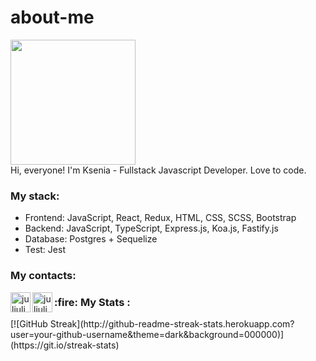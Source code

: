 # about-me
<div id="header">
  <img src="https://media.giphy.com/media/13HgwGsXF0aiGY/giphy.gif" width="200"/>
</div>
Hi, everyone! I'm Ksenia - Fullstack Javascript Developer. Love to code.

<h3>My stack:</h3>
<ul>
  <li>Frontend: JavaScript, React, Redux, HTML, CSS, SCSS, Bootstrap</li>
  <li>Backend: JavaScript, TypeScript, Express.js, Koa.js, Fastify.js</li>
  <li>Database: Postgres + Sequelize</li>
  <li>Test: Jest</li>
</ul>

<h3>My contacts:</h3>
<div dir="auto">
<a href="https://t.me/syshkerik" rel="nofollow"><img align="left" alt="juljuliks | Telegram" width="32px" src="https://camo.githubusercontent.com/802e6513a19383f844ad4138d311c7840c1c3718c586757a214a2f28b740ea7b/68747470733a2f2f696d672e69636f6e73382e636f6d2f666c75656e63792f34382f3030303030302f74656c656772616d2d6170702e706e67" data-canonical-src="https://img.icons8.com/fluency/48/000000/telegram-app.png" style="max-width: 100%;"></a>
<a href="https://wa.me/79160360151" rel="nofollow"><img align="left" alt="juljuliks | WhatsApp" width="32px" src="https://camo.githubusercontent.com/d2948d147ff253ef819a8ce84bb82758d699907bc2fcf7a005ebd591edfb0317/68747470733a2f2f696d672e69636f6e73382e636f6d2f636f6c6f722f34382f3030303030302f77686174736170702e706e67" data-canonical-src="https://img.icons8.com/color/48/000000/whatsapp.png" style="max-width: 100%;"></a>
</div>
<h3>:fire: My Stats :</h3>
[![GitHub Streak](http://github-readme-streak-stats.herokuapp.com?user=your-github-username&theme=dark&background=000000)](https://git.io/streak-stats)
